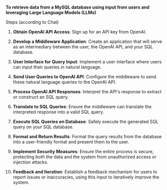 
**To retrieve data from a MySQL database using input from users and leveraging Large Language Models (LLMs)** 

Steps (according to Chat)

1. **Obtain OpenAI API Access**: Sign up for an API key from OpenAI.
    
2. **Develop a Middleware Application**: Create an application that will serve as an intermediary between the user, the OpenAI API, and your SQL database.
    
3. **User Interface for Query Input**: Implement a user interface where users can input their queries in natural language.
    
4. **Send User Queries to OpenAI API**: Configure the middleware to send these natural language queries to the OpenAI API.
    
5. **Process OpenAI API Responses**: Interpret the API's response to extract or construct an SQL query.
    
6. **Translate to SQL Queries**: Ensure the middleware can translate the interpreted response into a valid SQL query.
    
7. **Execute SQL Queries on Database**: Safely execute the generated SQL query on your SQL database.
    
8. **Format and Return Results**: Format the query results from the database into a user-friendly format and present them to the user.
    
9. **Implement Security Measures**: Ensure the entire process is secure, protecting both the data and the system from unauthorized access or injection attacks.
    
10. **Feedback and Iteration**: Establish a feedback mechanism for users to report issues or inaccuracies, using this input to iteratively improve the system.